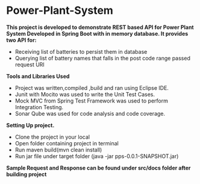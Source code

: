 # Power-Plant-System
<b>This project is developed to demonstrate REST based API for Power Plant System Developed in Spring Boot with in memory database. It provides two API for:</b>
<ul>
<li>Receiving list of batteries to persist them in database</li>
<li>Querying list of battery names that falls in the post code range passed request URI </li>
</ul>
<b> Tools and Libraries Used </b>
<ul>
<li> Project was written,compiled ,build and ran using Eclipse IDE.</li>
<li>Junit with Mocito was used to write the Unit Test Cases.</li>
<li>Mock MVC from Spring Test Framework was used to perform Integration Testing. </li>
<li>Sonar Qube was used for code analysis and code coverage.</li>
</ul>
<b> Setting Up project.</b>
<ul>
<li>Clone the project in your local</li>
<li>Open folder containing project in terminal</li>
<li>Run maven build(mvn clean install)</li>
<li>Run jar file under target folder (java -jar pps-0.0.1-SNAPSHOT.jar) </li>
</ul>
<b> Sample Request and Response can be found under src/docs folder after building project</b>

